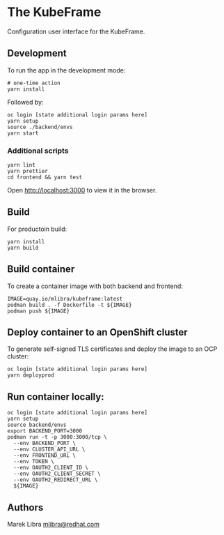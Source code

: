 # The KubeFrame

Configuration user interface for the KubeFrame.

## Development

To run the app in the development mode:

```
# one-time action
yarn install
```

Followed by:

```
oc login [state additional login params here]
yarn setup
source ./backend/envs
yarn start
```

### Additional scripts

```
yarn lint
yarn prettier
cd frontend && yarn test
```

Open [http://localhost:3000](http://localhost:3000) to view it in the browser.

## Build

For productoin build:

```
yarn install
yarn build
```

## Build container

To create a container image with both backend and frontend:

```
IMAGE=quay.io/mlibra/kubeframe:latest
podman build . -f Dockerfile -t ${IMAGE}
podman push ${IMAGE}
```

## Deploy container to an OpenShift cluster

To generate self-signed TLS certificates and deploy the image to an OCP cluster:

```
oc login [state additional login params here]
yarn deployprod
```

## Run container locally:

```
oc login [state additional login params here]
yarn setup
source backend/envs
export BACKEND_PORT=3000
podman run -t -p 3000:3000/tcp \
  --env BACKEND_PORT \
  --env CLUSTER_API_URL \
  --env FRONTEND_URL \
  --env TOKEN \
  --env OAUTH2_CLIENT_ID \
  --env OAUTH2_CLIENT_SECRET \
  --env OAUTH2_REDIRECT_URL \
  ${IMAGE}
```

## Authors

Marek Libra <mlibra@redhat.com>
